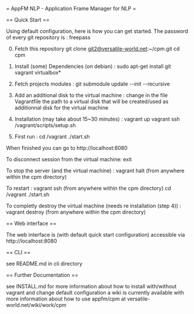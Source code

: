 = AppFM NLP - Application Frame Manager for NLP =

== Quick Start ==

Using default configuration, here is how you can get started.
The password of every git repository is : freepass

0. Fetch this repository
git clone git2@versatile-world.net:~/cpm.git
cd cpm

1. Install (some) Dependencies (on debian) :
sudo apt-get install git vagrant virtualbox*

2. Fetch projects modules :
git submodule update --init --recursive

3. Add an additional disk to the virtual machine :
change in the file Vagrantfile the path to a virtual disk that will be created/used as additionnal disk for the virtual machine

4. Installation (may take about 15~30 minutes) :
vagrant up
vagrant ssh
/vagrant/scripts/setup.sh

5. First run :
cd /vagrant
./start.sh 

When finished you can go to http://localhost:8080

To disconnect session from the virtual machine:
exit

To stop the server (and the virtual machine) :
vagrant halt (from anywhere within the cpm directory)

To restart :
vagrant ssh (from anywhere within the cpm directory)
cd /vagrant
./start.sh

To completly destroy the virtual machine (needs re installation (step 4)) :
vagrant destroy (from anywhere within the cpm directory)

== Web interface ==

The web interface is (with default quick start configuration) accessible via http://localhost:8080

== CLI ==

see README.md in cli directory

== Further Documentation ==

see INSTALL.md for more information about how to install with/without vagrant and change default configuration
a wiki is currently available with more information about how to use appfm/cpm at versatile-world.net/wiki/work/cpm
